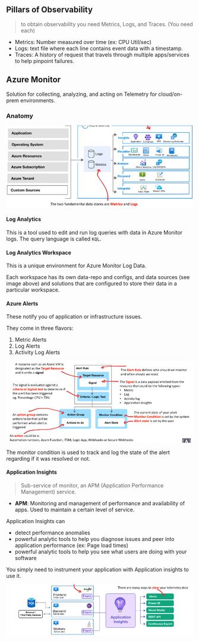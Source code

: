 ## Pillars of Observability

> to obtain observability you need Metrics, Logs, and Traces. (You need each)

+ Metrics: Number measured over time (ex: CPU Util/sec)
+ Logs: text file where each line contains event data with a timestamp.
+ Traces: A history of request that travels through multiple apps/services to help pinpoint failures.

## Azure Monitor

Solution for collecting, analyzing, and acting on Telemetry for cloud/on-prem environments.

### Anatomy 

![azure_monitor_anatomy](./img/azure_monitor_anatomy.png)

#### Log Analytics

This is a tool used to edit and run log queries with data in Azure Monitor logs. The query language is called `KQL`.

#### Log Analytics Workspace

This is a unique environment for Azure Monitor Log Data.

Each workspace has its own data-repo and configs, and data sources (see image above) and solutions that are configured to store their data in a particular workspace.

#### Azure Alerts

These notify you of application or infrastructure issues.

They come in three flavors:
1. Metric Alerts
2. Log Alerts
3. Activity Log Alerts

![azure_alert](./img/azure_alert.png)

The monitor condition is used to track and log the state of the alert regarding if it was resolved or not.

#### Application Insights

> Sub-service of monitor, an APM (Application Performance Management) service.

+ **APM**: Monitoring and management of performance and availability of apps. Used to maintain a certain level of service.

Application Insights can
+ detect performance anomalies
+ powerful analytic tools to help you diagnose issues and peer into application performance (ex: Page load times)
+ powerful analytic tools to help you see what users are doing with your software


You simply need to instrument your application with Application insights to use it.

![application_insights.png](./img/application_insights.png)

